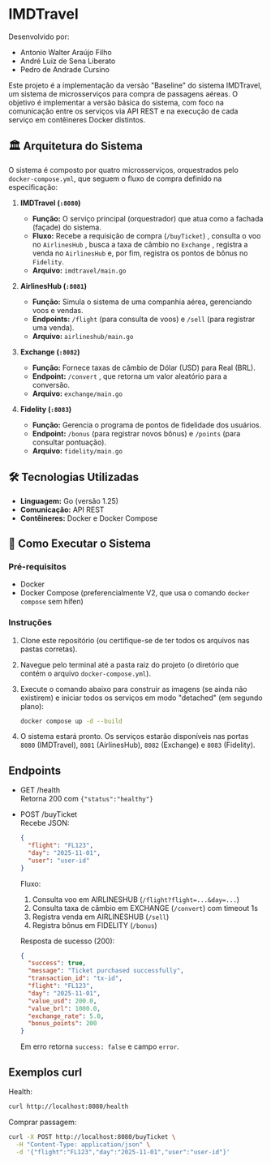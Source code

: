 # IMDTravel

Desenvolvido por:
* Antonio Walter Araújo Filho
* André Luiz de Sena Liberato
* Pedro de Andrade Cursino

Este projeto é a implementação da versão "Baseline" do sistema IMDTravel, um sistema de microsserviços para compra de passagens aéreas.
O objetivo é implementar a versão básica do sistema, com foco na comunicação entre os serviços via API REST e na execução de cada serviço em contêineres Docker distintos.

## 🏛️ Arquitetura do Sistema

O sistema é composto por quatro microsserviços, orquestrados pelo `docker-compose.yml`, que seguem o fluxo de compra definido na especificação:

1.  **IMDTravel (`:8080`)**
    * **Função:** O serviço principal (orquestrador) que atua como a fachada (façade) do sistema.
    * **Fluxo:** Recebe a requisição de compra (`/buyTicket`) , consulta o voo no `AirlinesHub` , busca a taxa de câmbio no `Exchange` , registra a venda no `AirlinesHub`  e, por fim, registra os pontos de bônus no `Fidelity`.
    * **Arquivo:** `imdtravel/main.go`

2.  **AirlinesHub (`:8081`)**
    * **Função:** Simula o sistema de uma companhia aérea, gerenciando voos e vendas.
    * **Endpoints:** `/flight` (para consulta de voos)  e `/sell` (para registrar uma venda).
    * **Arquivo:** `airlineshub/main.go`

3.  **Exchange (`:8082`)**
    * **Função:** Fornece taxas de câmbio de Dólar (USD) para Real (BRL).
    * **Endpoint:** `/convert` , que retorna um valor aleatório para a conversão.
    * **Arquivo:** `exchange/main.go`

4.  **Fidelity (`:8083`)**
    * **Função:** Gerencia o programa de pontos de fidelidade dos usuários.
    * **Endpoint:** `/bonus` (para registrar novos bônus)  e `/points` (para consultar pontuação).
    * **Arquivo:** `fidelity/main.go`

## 🛠️ Tecnologias Utilizadas

* **Linguagem:** Go (versão 1.25)
* **Comunicação:** API REST 
* **Contêineres:** Docker e Docker Compose 

## 🚀 Como Executar o Sistema

### Pré-requisitos

* Docker
* Docker Compose (preferencialmente V2, que usa o comando `docker compose` sem hífen)

### Instruções

1.  Clone este repositório (ou certifique-se de ter todos os arquivos nas pastas corretas).
2.  Navegue pelo terminal até a pasta raiz do projeto (o diretório que contém o arquivo `docker-compose.yml`).
3.  Execute o comando abaixo para construir as imagens (se ainda não existirem) e iniciar todos os serviços em modo "detached" (em segundo plano):

    ```bash
    docker compose up -d --build
    ```

4.  O sistema estará pronto. Os serviços estarão disponíveis nas portas `8080` (IMDTravel), `8081` (AirlinesHub), `8082` (Exchange) e `8083` (Fidelity).
## Endpoints
- GET /health  
  Retorna 200 com `{"status":"healthy"}`

- POST /buyTicket  
  Recebe JSON:
  ```json
  {
    "flight": "FL123",
    "day": "2025-11-01",
    "user": "user-id"
  }
  ```
  Fluxo:
  1. Consulta voo em AIRLINESHUB (`/flight?flight=...&day=...`)
  2. Consulta taxa de câmbio em EXCHANGE (`/convert`) com timeout 1s
  3. Registra venda em AIRLINESHUB (`/sell`)
  4. Registra bônus em FIDELITY (`/bonus`)

  Resposta de sucesso (200):
  ```json
  {
    "success": true,
    "message": "Ticket purchased successfully",
    "transaction_id": "tx-id",
    "flight": "FL123",
    "day": "2025-11-01",
    "value_usd": 200.0,
    "value_brl": 1000.0,
    "exchange_rate": 5.0,
    "bonus_points": 200
  }
  ```
  Em erro retorna `success: false` e campo `error`.

## Exemplos curl
Health:
```bash
curl http://localhost:8080/health
```

Comprar passagem:
```bash
curl -X POST http://localhost:8080/buyTicket \
  -H "Content-Type: application/json" \
  -d '{"flight":"FL123","day":"2025-11-01","user":"user-id"}'
```